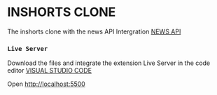# INSHORTS CLONE

The inshorts clone with the news API Intergration [NEWS API](https://newsapi.org/)

### `Live Server`

Download the files and integrate the extension Live Server in the code editor [VISUAL STUDIO CODE](https://code.visualstudio.com/)

Open [http://localhost:5500](http://localhost:5500)